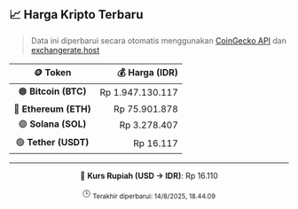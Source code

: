

<!-- HARGA_KRIPTO -->
## 📈 Harga Kripto Terbaru

> Data ini diperbarui secara otomatis menggunakan [CoinGecko API](https://www.coingecko.com/) dan [exchangerate.host](https://exchangerate.host/)

<div align="center">

| 🪙 Token | 💰 Harga (IDR) |
|:------:|---------------:|
| 🟠 **Bitcoin (BTC)**   | Rp 1.947.130.117 |
| 🔵 **Ethereum (ETH)**  | Rp 75.901.878 |
| 🟣 **Solana (SOL)**    | Rp 3.278.407 |
| 🟢 **Tether (USDT)**   | Rp 16.117 |

---

💱 **Kurs Rupiah (USD → IDR)**: Rp 16.110

🕒 <sub>Terakhir diperbarui: 14/8/2025, 18.44.09</sub>

</div>
<!-- /HARGA_KRIPTO -->